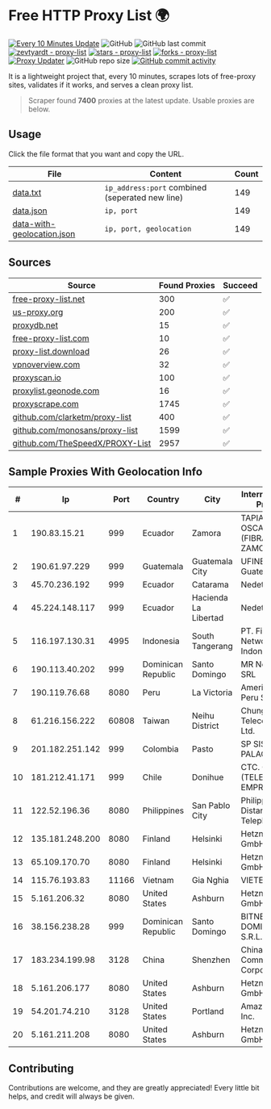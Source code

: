 
# Free HTTP Proxy List 🌍

[![Every 10 Minutes Update](https://github.com/mertguvencli/http-proxy-list/actions/workflows/main.yml/badge.svg?branch=main)](https://github.com/mertguvencli/http-proxy-list/actions/workflows/main.yml)
![GitHub](https://img.shields.io/github/license/mertguvencli/http-proxy-list)
![GitHub last commit](https://img.shields.io/github/last-commit/mertguvencli/http-proxy-list)
[![zevtyardt - proxy-list](https://img.shields.io/static/v1?label=zevtyardt&message=proxy-list&color=blue&logo=github)](https://github.com/zevtyardt/proxy-list "Go to GitHub repo")
[![stars - proxy-list](https://img.shields.io/github/stars/zevtyardt/proxy-list?style=social)](https://github.com/zevtyardt/proxy-list)
[![forks - proxy-list](https://img.shields.io/github/forks/zevtyardt/proxy-list?style=social)](https://github.com/zevtyardt/proxy-list)
[![Proxy Updater](https://github.com/zevtyardt/proxy-list/workflows/Proxy%20Updater/badge.svg)](https://github.com/zevtyardt/proxy-list/actions?query=workflow:"Proxy+Updater")
![GitHub repo size](https://img.shields.io/github/repo-size/zevtyardt/proxy-list)
[![GitHub commit activity](https://img.shields.io/github/commit-activity/m/zevtyardt/proxy-list?logo=commits)](https://github.com/zevtyardt/proxy-list/commits/main)

It is a lightweight project that, every 10 minutes, scrapes lots of free-proxy sites, validates if it works, and serves a clean proxy list.

> Scraper found **7400** proxies at the latest update. Usable proxies are below.

## Usage

Click the file format that you want and copy the URL.

|File|Content|Count|
|----|-------|-----|
|[data.txt](https://raw.githubusercontent.com/mertguvencli/http-proxy-list/main/proxy-list/data.txt)|`ip_address:port` combined (seperated new line)|149|
|[data.json](https://raw.githubusercontent.com/mertguvencli/http-proxy-list/main/proxy-list/data.json)|`ip, port`|149|
|[data-with-geolocation.json](https://raw.githubusercontent.com/mertguvencli/http-proxy-list/main/proxy-list/data-with-geolocation.json)|`ip, port, geolocation`|149|

## Sources

|Source|Found Proxies|Succeed|
|------|-------------|-------|
|[free-proxy-list.net](https://free-proxy-list.net)|300|✅|
|[us-proxy.org](https://www.us-proxy.org)|200|✅|
|[proxydb.net](http://proxydb.net)|15|✅|
|[free-proxy-list.com](https://free-proxy-list.com/?page=&port=&type%5B%5D=http&type%5B%5D=https&up_time=0&search=Search)|10|✅|
|[proxy-list.download](https://www.proxy-list.download/HTTP)|26|✅|
|[vpnoverview.com](https://vpnoverview.com/privacy/anonymous-browsing/free-proxy-servers)|32|✅|
|[proxyscan.io](https://www.proxyscan.io)|100|✅|
|[proxylist.geonode.com](https://proxylist.geonode.com/api/proxy-list?limit=300&page=1&sort_by=lastChecked&sort_type=desc&protocols=http,https)|16|✅|
|[proxyscrape.com](https://api.proxyscrape.com/v2/?request=displayproxies&protocol=http&timeout=10000&country=all&ssl=all&anonymity=all)|1745|✅|
|[github.com/clarketm/proxy-list](https://raw.githubusercontent.com/clarketm/proxy-list/master/proxy-list-raw.txt)|400|✅|
|[github.com/monosans/proxy-list](https://raw.githubusercontent.com/monosans/proxy-list/main/proxies/http.txt)|1599|✅|
|[github.com/TheSpeedX/PROXY-List](https://raw.githubusercontent.com/TheSpeedX/PROXY-List/master/http.txt)|2957|✅|


## Sample Proxies With Geolocation Info

|#|Ip|Port|Country|City|Internet Service Provider|
|-|--|----|-------|----|-------------------------|
|1|190.83.15.21|999|Ecuador|Zamora|TAPIA FLORES OSCAR ALDO (FIBRANET ZAMORA)|
|2|190.61.97.229|999|Guatemala|Guatemala City|UFINET Guatemala S. A|
|3|45.70.236.192|999|Ecuador|Catarama|Nedetel S.A.|
|4|45.224.148.117|999|Ecuador|Hacienda La Libertad|Nedetel S.A.|
|5|116.197.130.31|4995|Indonesia|South Tangerang|PT. Fiber Networks Indonesia|
|6|190.113.40.202|999|Dominican Republic|Santo Domingo|MR Networking, SRL|
|7|190.119.76.68|8080|Peru|La Victoria|America Movil Peru S.A.C.|
|8|61.216.156.222|60808|Taiwan|Neihu District|Chunghwa Telecom Co., Ltd.|
|9|201.182.251.142|999|Colombia|Pasto|SP SISTEMAS PALACIOS LTDA|
|10|181.212.41.171|999|Chile|Donihue|CTC. CORP S.A. (TELEFONICA EMPRESAS)|
|11|122.52.196.36|8080|Philippines|San Pablo City|Philippine Long Distance Telephone Co.|
|12|135.181.248.200|8080|Finland|Helsinki|Hetzner Online GmbH|
|13|65.109.170.70|8080|Finland|Helsinki|Hetzner Online GmbH|
|14|115.76.193.83|11166|Vietnam|Gia Nghia|VIETELGPRS|
|15|5.161.206.32|8080|United States|Ashburn|Hetzner Online GmbH|
|16|38.156.238.28|999|Dominican Republic|Santo Domingo|BITNET DOMINICANA, S.R.L.|
|17|183.234.199.98|3128|China|Shenzhen|China Mobile Communications Corporation|
|18|5.161.206.177|8080|United States|Ashburn|Hetzner Online GmbH|
|19|54.201.74.210|3128|United States|Portland|Amazon.com, Inc.|
|20|5.161.211.208|8080|United States|Ashburn|Hetzner Online GmbH|



## Contributing

Contributions are welcome, and they are greatly appreciated! Every
little bit helps, and credit will always be given.

